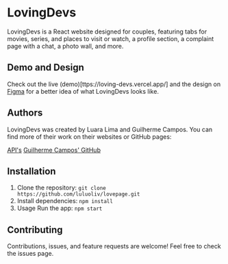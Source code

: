 # LovingDevs
LovingDevs is a React website designed for couples, featuring tabs for movies, series, and places to visit or watch, a profile section, a complaint page with a chat, a photo wall, and more.

## Demo and Design
Check out the live (demo)[ttps://loving-devs.vercel.app/] and the design on [Figma](https://www.figma.com/file/ORTGCVBP53r8833r17wLKp/LovingDevs-2.0?node-id=0%3A1&t=Bie6dWctmPOl3vpL-1) for a better idea of what LovingDevs looks like.

## Authors
LovingDevs was created by Luara Lima and Guilherme Campos. You can find more of their work on their websites or GitHub pages:

[API's](github.com/guizen-dev/lovepage_api)
[Guilherme Campos' GitHub](github.com/guizen-dev)
## Installation

1. Clone the repository:
``git clone https://github.com/luluoliv/lovepage.git``
2. Install dependencies:
``npm install``
3. Usage
Run the app:
``npm start``
## Contributing
Contributions, issues, and feature requests are welcome! Feel free to check the issues page.
